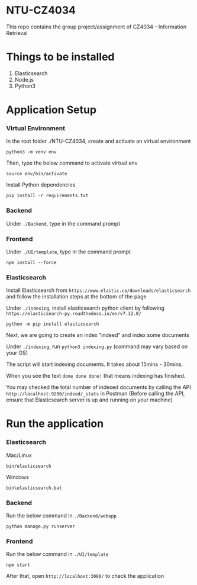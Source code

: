 # NTU-CZ4034
This repo contains the group project/assignment of CZ4034 - Information Retrieval

# Things to be installed
1. Elasticsearch
2. Node.js
3. Python3

# Application Setup
### Virtual Environment
In the root folder ./NTU-CZ4034, create and activate an virtual environment
```
python3 -m venv env
```
Then, type the below command to activate virtual env
```
source env/bin/activate
```
Install Python dependencies
```
pip install -r requirements.txt
```

### Backend
Under `./Backend`, type in the command prompt


### Frontend
Under `./UI/template`, type in the command prompt
```
npm install --force
```

### Elasticsearch
Install Elasticsearch from `https://www.elastic.co/downloads/elasticsearch` and follow the installation steps at the bottom of the page

Under `./indexing`, install elasticsearch python client by following `https://elasticsearch-py.readthedocs.io/en/v7.12.0/` 
```
python -m pip install elasticsearch
```

Next, we are going to create an index "indeed" and index some documents

Under `./indexing`, run `python3 indexing.py` (command may vary based on your OS)

The script will start indexing documents. It takes about 15mins - 30mins.

When you see the text `done done done!` that means indexing has finished. 

You may checked the total number of indexed documents by calling the API `http://localhost:9200/indeed/_stats` in Postman (Before calling the API, ensure that Elasticsearch server is up and running on your machine)

# Run the application
### Elasticsearch
Mac/Linux
```
bin/elasticsearch
```

Windows
```
bin\elasticsearch.bat
```

### Backend
Run the below command in `./Backend/webapp`
```
python manage.py runserver
```

### Frontend
Run the below command in `./UI/template`
```
npm start
```
After that, open `http://localhost:3000/` to check the application
